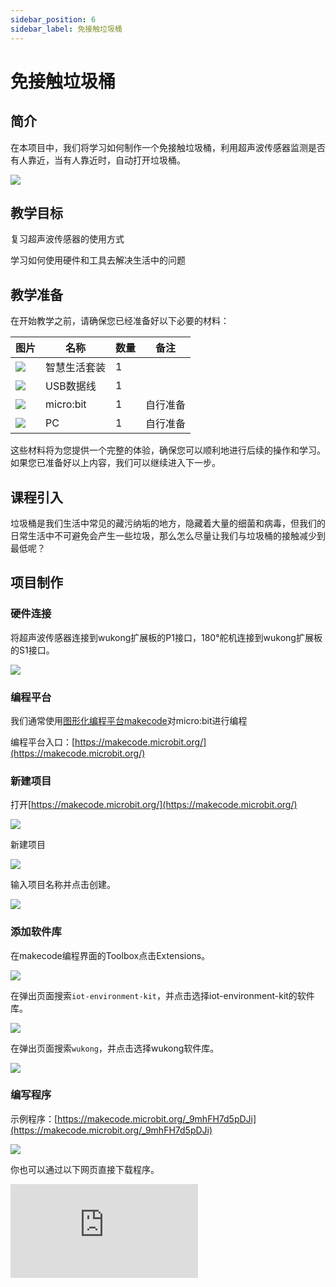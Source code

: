 ```yaml
---
sidebar_position: 6
sidebar_label: 免接触垃圾桶
---
```


# 免接触垃圾桶

## 简介

在本项目中，我们将学习如何制作一个免接触垃圾桶，利用超声波传感器监测是否有人靠近，当有人靠近时，自动打开垃圾桶。

![](https://wiki-media-ef.oss-cn-hongkong.aliyuncs.com/docs/microbit/wisdom-life/microbit-smart-life-kit/images/case-06-01.png)

## 教学目标

复习超声波传感器的使用方式

学习如何使用硬件和工具去解决生活中的问题

## 教学准备

在开始教学之前，请确保您已经准备好以下必要的材料：

| **图片** | **名称** | **数量** | **备注** |
| --- | --- | --- | --- |
| ![](https://wiki-media-ef.oss-cn-hongkong.aliyuncs.com/docs/microbit/wisdom-life/microbit-smart-life-kit/images/microbit-smart-life-kit.png) | 智慧生活套装 | 1 |  |
| ![](https://wiki-media-ef.oss-cn-hongkong.aliyuncs.com/docs/microbit/interesting-case/cutebot-fun-football-game-kit/cases-libraries/images/USB-data-cable.png) | USB数据线 | 1 |   |
| ![](https://wiki-media-ef.oss-cn-hongkong.aliyuncs.com/docs/microbit/interesting-case/cutebot-fun-football-game-kit/cases-libraries/images/microbit.png) | micro:bit | 1 | 自行准备 |
| ![](https://wiki-media-ef.oss-cn-hongkong.aliyuncs.com/docs/microbit/interesting-case/cutebot-fun-football-game-kit/cases-libraries/images/pc.png) | PC | 1 | 自行准备 |

这些材料将为您提供一个完整的体验，确保您可以顺利地进行后续的操作和学习。如果您已准备好以上内容，我们可以继续进入下一步。

## 课程引入

垃圾桶是我们生活中常见的藏污纳垢的地方，隐藏着大量的细菌和病毒，但我们的日常生活中不可避免会产生一些垃圾，那么怎么尽量让我们与垃圾桶的接触减少到最低呢？

## 项目制作

### 硬件连接

将超声波传感器连接到wukong扩展板的P1接口，180°舵机连接到wukong扩展板的S1接口。

![](https://wiki-media-ef.oss-cn-hongkong.aliyuncs.com/docs/microbit/wisdom-life/microbit-smart-life-kit/images/case-06-02.png)

### 编程平台

我们通常使用[图形化编程平台makecode](https://makecode.microbit.org/)对micro:bit进行编程

编程平台入口：[https://makecode.microbit.org/](https://makecode.microbit.org/)

### 新建项目

打开[https://makecode.microbit.org/](https://makecode.microbit.org/)

![](https://wiki-media-ef.oss-cn-hongkong.aliyuncs.com/docs/microbit/interesting-case/cutebot-fun-football-game-kit/cases-libraries/images/makecode.png)

新建项目

![](https://wiki-media-ef.oss-cn-hongkong.aliyuncs.com/docs/microbit/interesting-case/cutebot-fun-football-game-kit/cases-libraries/images/makecode-new-project-01.png)

输入项目名称并点击创建。

![](https://wiki-media-ef.oss-cn-hongkong.aliyuncs.com/docs/microbit/interesting-case/cutebot-fun-football-game-kit/cases-libraries/images/makecode-new-project-02.png)

### 添加软件库

在makecode编程界面的Toolbox点击Extensions。

![](https://wiki-media-ef.oss-cn-hongkong.aliyuncs.com/docs/microbit/interesting-case/classroom-science-pack/images/classroom-science-pack-add-extensions-02.png)

在弹出页面搜索`iot-environment-kit`，并点击选择iot-environment-kit的软件库。


![](https://wiki-media-ef.oss-cn-hongkong.aliyuncs.com/docs/microbit/interesting-case/classroom-science-pack/images/classroom-science-pack-add-extensions-03.png)

在弹出页面搜索`wukong`，并点击选择wukong软件库。

![](https://wiki-media-ef.oss-cn-hongkong.aliyuncs.com/docs/microbit/interesting-case/classroom-science-pack/images/classroom-science-pack-add-extensions-04.png)


### 编写程序

示例程序：[https://makecode.microbit.org/_9mhFH7d5pDJi](https://makecode.microbit.org/_9mhFH7d5pDJi)

![](https://wiki-media-ef.oss-cn-hongkong.aliyuncs.com/docs/microbit/wisdom-life/microbit-smart-life-kit/images/case-06-03.png)

你也可以通过以下网页直接下载程序。

<div
    style={{
        position: 'relative',
        paddingBottom: '60%',
        overflow: 'hidden',
    }}
>
    <iframe
        src="https://makecode.microbit.org/_9mhFH7d5pDJi"
        frameborder="0"
        sandbox="allow-popups allow-forms allow-scripts allow-same-origin"
        style={{
            position: 'absolute',
            width: '100%',
            height: '100%',
        }}
    />
</div>




### 如何将程序下载到micro:bit？

使用USB线连接PC和micro:bit V2。

![](https://wiki-media-ef.oss-cn-hongkong.aliyuncs.com/docs/microbit/interesting-case/microbit-smart-climate-kit/cases-libraries/images/connect-microbit.gif)

连接成功后，电脑上会识别出一个名为`MICROBIT`的盘符。

![](https://wiki-media-ef.oss-cn-hongkong.aliyuncs.com/docs/microbit/interesting-case/microbit-smart-climate-kit/cases-libraries/images/microbit-drive.png)

点击左下角的![](https://wiki-media-ef.oss-cn-hongkong.aliyuncs.com/docs/microbit/interesting-case/microbit-smart-climate-kit/cases-libraries/images/download-01.png)，选择`Connect Device`。

![](https://wiki-media-ef.oss-cn-hongkong.aliyuncs.com/docs/microbit/interesting-case/microbit-smart-climate-kit/cases-libraries/images/download-02.png)

点击![](https://wiki-media-ef.oss-cn-hongkong.aliyuncs.com/docs/microbit/interesting-case/microbit-smart-climate-kit/cases-libraries/images/download-03.png)。

![](https://wiki-media-ef.oss-cn-hongkong.aliyuncs.com/docs/microbit/interesting-case/microbit-smart-climate-kit/cases-libraries/images/download-04.png)

点击![](https://wiki-media-ef.oss-cn-hongkong.aliyuncs.com/docs/microbit/interesting-case/microbit-smart-climate-kit/cases-libraries/images/download-05.png)。

![](https://wiki-media-ef.oss-cn-hongkong.aliyuncs.com/docs/microbit/interesting-case/microbit-smart-climate-kit/cases-libraries/images/download-06.png)


在弹出窗口选择`BBC micro:bit CMSIS-DAP`，然后选择连接，至此，我们的micro:bit就已经连接成功。

![](https://wiki-media-ef.oss-cn-hongkong.aliyuncs.com/docs/microbit/interesting-case/microbit-smart-climate-kit/cases-libraries/images/download-07.png)

点击下载程序。

![](https://wiki-media-ef.oss-cn-hongkong.aliyuncs.com/docs/microbit/interesting-case/microbit-smart-climate-kit/cases-libraries/images/download-08.png)


### 结果

当有人靠近免接触垃圾桶时，垃圾桶自动开启盖子。

**为了演示效果，结果展示中使用了套装中没有的物料，比如：木质房屋、水杯等。**

![](https://wiki-media-ef.oss-cn-hongkong.aliyuncs.com/i18n/en/docusaurus-plugin-content-docs/current/microbit/wisdom-life/microbit-smart-life-kit/5.gif)

## 扩展知识

**智能垃圾桶的优点**
智能垃圾桶作为一种新兴的家居产品，相较于传统垃圾桶，具有许多显著的优点：

自动感应开盖：智能垃圾桶通常配备红外感应器，当人的手或物体接近时，桶盖会自动开启，避免手动接触，更加卫生方便。

自动打包和换袋：一些智能垃圾桶具备自动打包垃圾袋的功能，方便用户更换垃圾袋，保持垃圾桶的清洁。

分类提示和教育：智能垃圾桶可以通过语音或屏幕提示，指导用户正确分类垃圾，有助于提升公众的环保意识和垃圾分类知识。

数据收集与分析：部分智能垃圾桶能够收集使用数据，帮助管理人员了解垃圾的种类和数量，优化垃圾处理流程。

节能和环保：智能垃圾桶设计上注重节能，通常使用电池供电，耗电低，且密封性能好，减少异味和蚊虫问题。

提高效率：智能垃圾桶的自动开盖功能可以加快垃圾投放速度，提高公共区域的清洁效率。

美观设计：智能垃圾桶在外观设计上往往更加现代化和美观，可以融入不同的家居或公共环境。

减少异味：智能垃圾桶通常具有良好的密封性，可以防止垃圾异味散发，保持环境清新。

智能杀菌：一些高端智能垃圾桶具备杀菌功能，可以减少细菌滋生，保护用户健康。

社区宣传：智能垃圾桶还可以作为社区宣传工具，通过语音播报等方式进行环保宣传和信息通知。

智能垃圾桶的这些优点使其成为提升生活品质和推动环保的重要工具。然而，它们也存在一些缺点，如需要定期更换电池、对环境的适应性要求较高、以及可能的成本问题。不过，随着技术的进步和成本的降低，这些缺点正在逐渐被克服。
